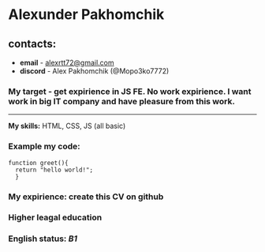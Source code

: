 # Alexunder Pakhomchik
## contacts:  
* __email__ - alexrtt72@gmail.com
* __discord__ - Alex Pakhomchik (@Mopo3ko7772)
### My target - get expirience in JS FE. No work expirience. I want work in big IT company and have pleasure from this work.
---
__My skills:__ HTML, CSS, JS (all basic)

### Example my code:
```
function greet(){
  return "hello world!";
  }
```
### My expirience: create this CV on github
### __Higher leagal education__
### English status: ___B1___
